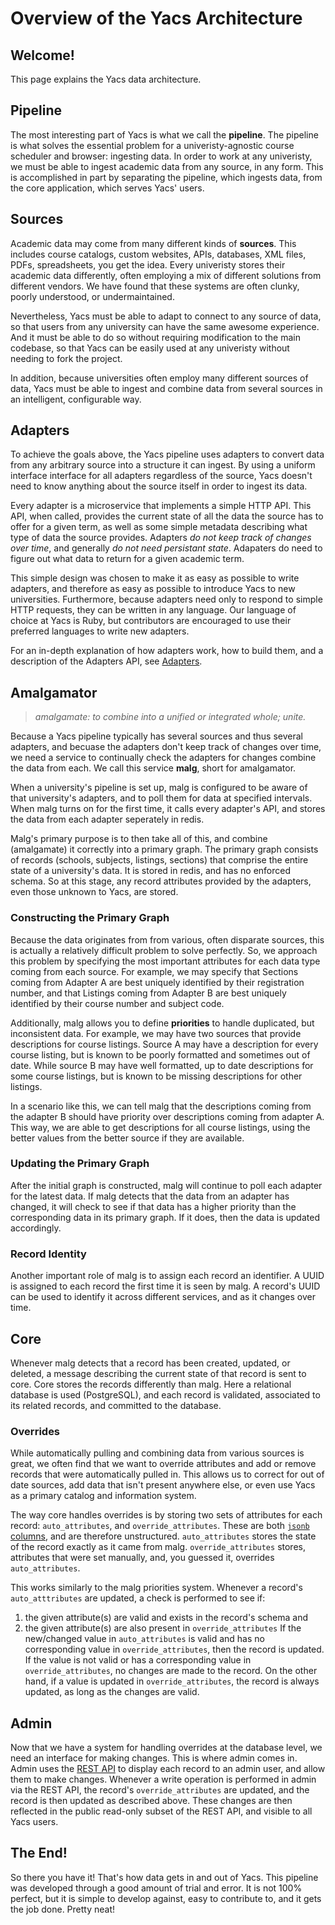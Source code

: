 # Overview of the Yacs Architecture

## Welcome!

This page explains the Yacs data architecture.

## Pipeline
The most interesting part of Yacs is what we call the **pipeline**.
The pipeline is what solves the essential problem for a univeristy-agnostic course scheduler and browser: ingesting data.
In order to work at any univeristy, we must be able to ingest academic data from any source, in any form.
This is accomplished in part by separating the pipeline, which ingests data, from the core application, which serves Yacs' users.

## Sources
Academic data may come from many different kinds of **sources**.
This includes course catalogs, custom websites, APIs, databases, XML files, PDFs, spreadsheets, you get the idea.
Every univeristy stores their academic data differently, often employing a mix of different solutions from different vendors.
We have found that these systems are often clunky, poorly understood, or undermaintained.

Nevertheless, Yacs must be able to adapt to connect to any source of data, so that users from any university can have the same awesome experience.
And it must be able to do so without requiring modification to the main codebase, so that Yacs can be easily used at any univeristy without needing to fork the project.

In addition, because universities often employ many different sources of data, Yacs must be able to ingest and combine data from several sources in an intelligent, configurable way.

## Adapters
To achieve the goals above, the Yacs pipeline uses adapters to convert data from any arbitrary source into a structure it can ingest.
By using a uniform interface interface for all adapters regardless of the source, Yacs doesn't need to know anything about the source itself in order to ingest its data.

Every adapter is a microservice that implements a simple HTTP API.
This API, when called, provides the current state of all the data the source has to offer for a given term, as well as some simple metadata describing what type of data the source provides.
Adapters _do not keep track of changes over time_, and generally _do not need persistant state_.
Adapaters do need to figure out what data to return for a given academic term.

This simple design was chosen to make it as easy as possible to write adapters, and therefore as easy as possible to introduce Yacs to new universities.
Furthermore, because adapters need only to respond to simple HTTP requests, they can be written in any language. Our language of choice at Yacs is Ruby, but contributors are encouraged to use their preferred languages to write new adapters.

For an in-depth explanation of how adapters work, how to build them, and a description of the Adapters API, see [Adapters](architecture/adapters).

## Amalgamator
> _amalgamate: to combine into a unified or integrated whole; unite._

Because a Yacs pipeline typically has several sources and thus several adapters, and becuase the adapters don't keep track of changes over time, we need a service to continually check the adapters for changes combine the data from each.
We call this service **malg**, short for amalgamator.

When a university's pipeline is set up, malg is configured to be aware of that university's adapters, and to poll them for data at specified intervals.
When malg turns on for the first time, it calls every adapter's API, and stores the data from each adapter seperately in redis.

Malg's primary purpose is to then take all of this, and combine (amalgamate) it correctly into a primary graph.
The primary graph consists of records (schools, subjects, listings, sections) that comprise the entire state of a university's data.
It is stored in redis, and has no enforced schema.
So at this stage, any record attributes provided by the adapters, even those unknown to Yacs, are stored.

### Constructing the Primary Graph
Because the data originates from from various, often disparate sources, this is actually a relatively difficult problem to solve perfectly.
So, we approach this problem by specifying the most important attributes for each data type coming from each source.
For example, we may specify that Sections coming from Adapter A are best uniquely identified by their registration number, and that Listings coming from Adapter B are best uniquely identified by their course number and subject code.

Additionally, malg allows you to define **priorities** to handle duplicated, but inconsistent data.
For example, we may have two sources that provide descriptions for course listings.
Source A may have a description for every course listing, but is known to be poorly formatted and sometimes out of date.
While source B may have well formatted, up to date descriptions for some course listings, but is known to be missing descriptions for other listings.

In a scenario like this, we can tell malg that the descriptions coming from the adapter B should have priority over descriptions coming from adapter A.
This way, we are able to get descriptions for all course listings, using the better values from the better source if they are available.

### Updating the Primary Graph
After the initial graph is constructed, malg will continue to poll each adapter for the latest data.
If malg detects that the data from an adapter has changed, it will check to see if that data has a higher priority than the corresponding data in its primary graph.
If it does, then the data is updated accordingly.

### Record Identity
Another important role of malg is to assign each record an identifier.
A UUID is assigned to each record the first time it is seen by malg.
A record's UUID can be used to identify it across different services, and as it changes over time.

## Core
Whenever malg detects that a record has been created, updated, or deleted, a message describing the current state of that record is sent to core.
Core stores the records differently than malg.
Here a relational database is used (PostgreSQL), and each record is validated, associated to its related records, and committed to the database.

### Overrides
While automatically pulling and combining data from various sources is great, we often find that we want to override attributes and add or remove records that were automatically pulled in.
This allows us to correct for out of date sources, add data that isn't present anywhere else, or even use Yacs as a primary catalog and information system.

The way core handles overrides is by storing two sets of attributes for each record: `auto_attributes`, and `override_attributes`.
These are both [`jsonb` columns](https://blog.codeship.com/unleash-the-power-of-storing-json-in-postgres/), and are therefore unstructured.
`auto_attributes` stores the state of the record exactly as it came from malg.
`override_attributes` stores, attributes that were set manually, and, you guessed it, overrides `auto_attributes`.

This works similarly to the malg priorities system.
Whenever a record's `auto_atttributes` are updated, a check is performed to see if:
  1) the given attribute(s) are valid and exists in the record's schema and
  2) the given attribute(s) are also present in `override_attributes`
If the new/changed value in `auto_attributes` is valid and has no corresponding value in `override_attributes`, then the record is updated.
If the value is not valid or has a corresponding value in `override_attributes`, no changes are made to the record.
On the other hand, if a value is updated in `override_attributes`, the record is always updated, as long as the changes are valid.

## Admin
Now that we have a system for handling overrides at the database level, we need an interface for making changes.
This is where admin comes in.
Admin uses the [REST API](api/usage) to display each record to an admin user, and allow them to make changes.
Whenever a write operation is performed in admin via the REST API, the record's `override_attributes` are updated, and the record is then updated as described above.
These changes are then reflected in the public read-only subset of the REST API, and visible to all Yacs users.

## The End!
So there you have it!
That's how data gets in and out of Yacs.
This pipeline was developed through a good amount of trial and error.
It is not 100% perfect, but it is simple to develop against, easy to contribute to, and it gets the job done.
Pretty neat!
